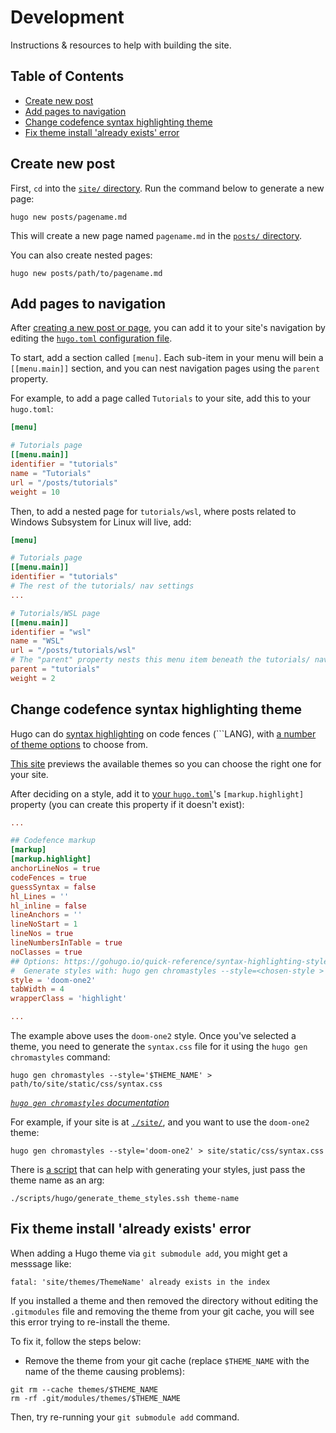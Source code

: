 # Development <!-- omit in toc -->

Instructions & resources to help with building the site.

## Table of Contents <!-- omit in toc -->

- [Create new post](#create-new-post)
- [Add pages to navigation](#add-pages-to-navigation)
- [Change codefence syntax highlighting theme](#change-codefence-syntax-highlighting-theme)
- [Fix theme install 'already exists' error](#fix-theme-install-already-exists-error)

## Create new post

First, `cd` into the [`site/` directory](./site). Run the command below to generate a new page:

```shell
hugo new posts/pagename.md
```

This will create a new page named `pagename.md` in the [`posts/` directory](./site/content/posts/).

You can also create nested pages:

```shell
hugo new posts/path/to/pagename.md
```

## Add pages to navigation

After [creating a new post or page](./site/content/posts/), you can add it to your site's navigation by editing the [`hugo.toml` configuration file](./site/hugo.toml).

To start, add a section called `[menu]`. Each sub-item in your menu will bein a `[[menu.main]]` section, and you can nest navigation pages using the `parent` property.

For example, to add a page called `Tutorials` to your site, add this to your `hugo.toml`:

```toml
[menu]

# Tutorials page
[[menu.main]]
identifier = "tutorials"
name = "Tutorials"
url = "/posts/tutorials"
weight = 10
```

Then, to add a nested page for `tutorials/wsl`, where posts related to Windows Subsystem for Linux will live, add:

```toml
[menu]

# Tutorials page
[[menu.main]]
identifier = "tutorials"
# The rest of the tutorials/ nav settings
...

# Tutorials/WSL page
[[menu.main]]
identifier = "wsl"
name = "WSL"
url = "/posts/tutorials/wsl"
# The "parent" property nests this menu item beneath the tutorials/ nav item
parent = "tutorials"
weight = 2
```

## Change codefence syntax highlighting theme

Hugo can do [syntax highlighting]() on code fences (```LANG), with [a number of theme options](https://gohugo.io/quick-reference/syntax-highlighting-styles/#styles) to choose from.

[This site](https://xyproto.github.io/splash/docs/all.html) previews the available themes so you can choose the right one for your site.

After deciding on a style, add it to [your `hugo.toml`](./site/hugo.toml)'s `[markup.highlight]` property (you can create this property if it doesn't exist):

```toml
...

## Codefence markup
[markup]
[markup.highlight]
anchorLineNos = true
codeFences = true
guessSyntax = false
hl_Lines = ''
hl_inline = false
lineAnchors = ''
lineNoStart = 1
lineNos = true
lineNumbersInTable = true
noClasses = true
## Options: https://gohugo.io/quick-reference/syntax-highlighting-styles/
#  Generate styles with: hugo gen chromastyles --style=<chosen-style > static/css/syntax.css
style = 'doom-one2'
tabWidth = 4
wrapperClass = 'highlight'

...
```

The example above uses the `doom-one2` style. Once you've selected a theme, you need to generate the `syntax.css` file for it using the `hugo gen chromastyles` command:

```shell
hugo gen chromastyles --style='$THEME_NAME' > path/to/site/static/css/syntax.css
```

*[`hugo gen chromastyles` documentation](https://gohugo.io/commands/hugo_gen_chromastyles/)*

For example, if your site is at [`./site/`](./site), and you want to use the `doom-one2` theme:

```shell
hugo gen chromastyles --style='doom-one2' > site/static/css/syntax.css
```

There is [a script](./scripts/hugo/generate_theme_styles.sh) that can help with generating your styles, just pass the theme name as an arg:

```shell
./scripts/hugo/generate_theme_styles.ssh theme-name
```

## Fix theme install 'already exists' error

When adding a Hugo theme via `git submodule add`, you might get a messsage like:

```shell
fatal: 'site/themes/ThemeName' already exists in the index
```

If you installed a theme and then removed the directory without editing the `.gitmodules` file and removing the theme from your git cache, you will see this error trying to re-install the theme.

To fix it, follow the steps below:

* Remove the theme from your git cache (replace `$THEME_NAME` with the name of the theme causing problems):

```shell
git rm --cache themes/$THEME_NAME
rm -rf .git/modules/themes/$THEME_NAME
```

Then, try re-running your `git submodule add` command.
